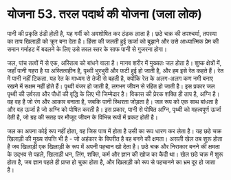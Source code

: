 # योजना 53. तरल पदार्थ की योजना (जला लोक)

पानी की प्रकृति ठंडी होती है, यह गर्मी को अवशोषित कर ठंडक लाता है। छठे चक्र की तपश्चर्या, तपस्या का ताप खिलाड़ी को क्रूर बना देता है। हिंसा की जलती हुई ऊर्जा को बुझाने और उसे आध्यात्मिक प्रेम की समान गर्माहट में बदलने के लिए उसे तरल स्तर के साफ पानी से गुजरना होगा।

जल, पांच तत्वों में से एक, अस्तित्व को बांधने वाला है। मानव शरीर में मुख्यतः जल होता है। शुष्क क्षेत्रों में, जहाँ पानी गहरा है या अस्तित्वहीन है, पृथ्वी भुरभुरी और फटी हुई हो जाती है, और हम इसे रेत कहते हैं। रेत में पानी नहीं टिकता. यह रेत के माध्यम से तेजी से बहती है, क्योंकि रेत के अलग-अलग कण नमी बनाए रखने में सक्षम नहीं होते हैं। पृथ्वी बंजर हो जाती है, लगभग जीवन से रहित हो जाती है। इस प्रकार जल पृथ्वी की उर्वरता और पौधों की वृद्धि के लिए भी जिम्मेदार है। विकास की प्रेरक शक्ति ही ताप है, अग्नि है। वह वह है जो रंग और आकार बनाता है, जबकि पानी स्थिरता जोड़ता है। जल रूप को एक साथ बांधता है और वह ऊर्जा है जो अग्नि को पोषित करती है। इस प्रकार, पानी से पोषित अग्नि, पृथ्वी को महत्वपूर्ण ऊर्जा देती है, जो ग्रह की सतह पर मौजूद जीवन के विभिन्न रूपों में प्रकट होती है।

जल का अपना कोई रूप नहीं होता, वह जिस पात्र में होता है उसी का रूप धारण कर लेता है। यह छठे चक्र खिलाड़ी की मुख्य संपत्ति भी है - जो अहंकार के विपरीत है वह बनने की क्षमता। असली खेल तब शुरू होता है जब खिलाड़ी एक खिलाड़ी के रूप में अपनी पहचान खो देता है। छठे चक्र और निराकार बनने की क्षमता के उद्भव से पहले, खिलाड़ी धन, लिंग, शक्ति, कर्म और ज्ञान की खोज का कैदी था। खेल छठे चक्र में शुरू होता है, जब ज्ञान पहले ही प्राप्त हो चुका होता है, और खिलाड़ी को रूप से पहचानने का भ्रम दूर हो जाता है।
